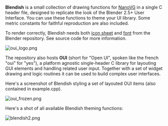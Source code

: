 **Blendish** is a small collection of drawing functions for [NanoVG](https://github.com/memononen/nanovg) in a single C header file, designed to replicate the look of the Blender 2.5+ User Interface. You can use these functions to theme your UI library. Some metric constants for faithful reproduction are also included.

To render correctly, Blendish needs both [icon sheet](https://svn.blender.org/svnroot/bf-blender/trunk/blender/release/datafiles/blender_icons16.png) and [font](https://svn.blender.org/svnroot/bf-blender/trunk/blender/release/datafiles/fonts/) from the 
Blender repository. See source code for more information.

![oui_logo.png](https://bitbucket.org/repo/zAzpBG/images/4211571908-oui_logo.png)

The repository also hosts **OUI** (short for "Open UI", spoken like the french "oui" for "yes"), a platform agnostic single-header C library for layouting GUI elements and
handling related user input. Together with a set of widget drawing and logic routines it can be used to build complex user interfaces.

Here's a screenshot of Blendish styling a set of layouted OUI items (also contained in example.cpp).

![oui_frozen.png](https://bitbucket.org/repo/zAzpBG/images/1655961333-oui_frozen.png)

Here's a shot of all available Blendish theming functions:

![blendish2.png](https://bitbucket.org/repo/zAzpBG/images/1457969701-blendish2.png)
